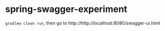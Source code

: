 spring-swagger-experiment
=========================

`gradlew clean run`, then go to http://http://localhost:8080/swagger-ui.html

